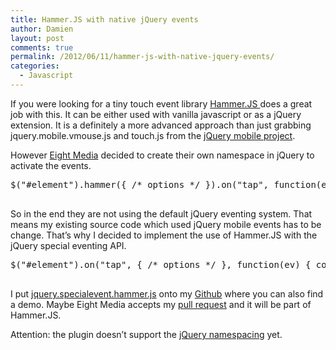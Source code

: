 ```yaml
---
title: Hammer.JS with native jQuery events
author: Damien
layout: post
comments: true
permalink: /2012/06/11/hammer-js-with-native-jquery-events/
categories:
  - Javascript
---
```

If you were looking for a tiny touch event library [Hammer.JS ][1]does a great job with this. It can be either used with vanilla javascript or as a jQuery extension. It is a definitely a more advanced approach than just grabbing jquery.mobile.vmouse.js and touch.js from the [jQuery mobile project][2].

However [Eight Media][3] decided to create their own namespace in jQuery to activate the events.

<pre class="brush: javascript; ">$("#element").hammer({ /* options */ }).on("tap", function(ev) { console.log(ev); });

</pre>

So in the end they are not using the default jQuery eventing system. That means my existing source code which used jQuery mobile events has to be change. That&#8217;s why I decided to implement the use of Hammer.JS with the jQuery special eventing API.

<pre class="brush: javascript; ">$("#element").on("tap", { /* options */ }, function(ev) { console.log(ev); });

</pre>

I put [jquery.specialevent.hammer.js][4] onto my [Github][5] where you can also find a demo. Maybe Eight Media accepts my [pull request][6] and it will be part of Hammer.JS.

Attention: the plugin doesn&#8217;t support the [jQuery namespacing][7] yet.

 [1]: http://eightmedia.github.com/hammer.js/ "Hammer.JS"
 [2]: https://github.com/jquery/jquery-mobile/
 [3]: http://www.eight.nl/
 [4]: https://github.com/dantipa/hammer.js/blob/master/jquery.specialevent.hammer.js
 [5]: https://github.com/dantipa/hammer.js
 [6]: https://github.com/EightMedia/hammer.js/pull/35
 [7]: http://docs.jquery.com/Namespaced_Events